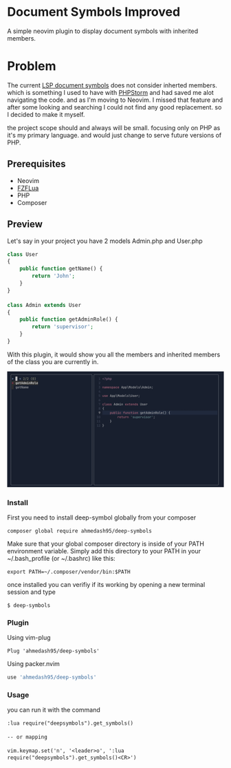 # Document Symbols Improved

A simple neovim plugin to display document symbols with inherited members.

# Problem
The current [LSP document symbols](https://microsoft.github.io/language-server-protocol/specifications/lsp/3.17/specification/#textDocument_documentSymbol) does not consider inherted members. which is something I used to have with [PHPStorm](https://www.jetbrains.com/phpstorm/promo/?source=ahmedash95.github.io) and had saved me alot navigating the code. and as I'm moving to Neovim. I missed that feature and after some looking and searching I could not find any good replacement. so I decided to make it myself. 

the project scope should and always will be small. focusing only on PHP as it's my primary language. and would just change to serve future versions of PHP. 


## Prerequisites
- Neovim
- [FZFLua](https://github.com/ibhagwan/fzf-lua)
- PHP
- Composer

## Preview
Let's say in your project you have 2 models Admin.php and User.php
```php
class User
{
    public function getName() {
        return 'John';
    }
}

class Admin extends User
{
    public function getAdminRole() {
        return 'supervisor';
    }
}
```
With this plugin, it would show you all the members and inherited members of the class you are currently in.

<img src="preview.png">

### Install

First you need to install deep-symbol globally from your composer

```
composer global require ahmedash95/deep-symbols
```

Make sure that your global composer directory is inside of your PATH environment variable. Simply add this directory to your PATH in your ~/.bash_profile (or ~/.bashrc) like this:
```
export PATH=~/.composer/vendor/bin:$PATH
```

once installed you can verifiy if its working by opening a new terminal session and type 
```
$ deep-symbols
```

### Plugin

Using vim-plug
```vim
Plug 'ahmedash95/deep-symbols'
```

Using packer.nvim
```lua
use 'ahmedash95/deep-symbols'
```

### Usage

you can run it with the command
```
:lua require("deepsymbols").get_symbols()

-- or mapping

vim.keymap.set('n', '<leader>o', ':lua require("deepsymbols").get_symbols()<CR>')
```


